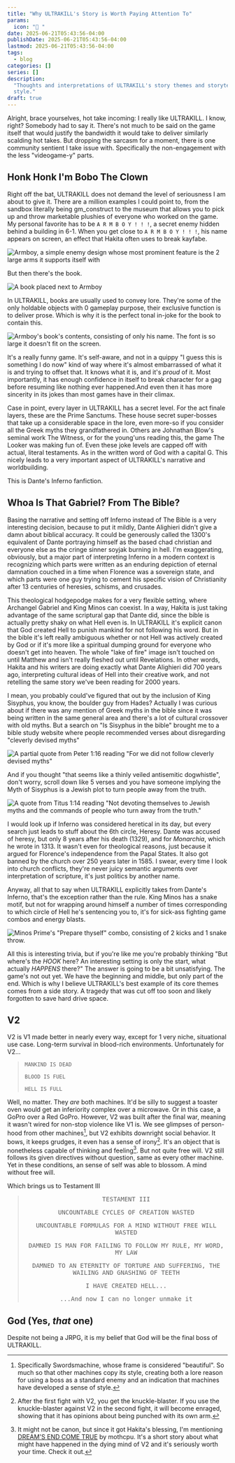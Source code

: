 ```yaml
---
title: "Why ULTRAKILL's Story is Worth Paying Attention To"
params:
  icon: "󰈈 "
date: 2025-06-21T05:43:56-04:00
publishDate: 2025-06-21T05:43:56-04:00
lastmod: 2025-06-21T05:43:56-04:00
tags:
  - blog
categories: []
series: []
description:
  "Thoughts and interpretations of ULTRAKILL's story themes and storytelling
  style."
draft: true
---
```


<!--markdownlint-disable MD025 MD033 MD013-->

Alright, brace yourselves, hot take incoming: I really like ULTRAKILL. I know,
right? Somebody had to say it. There's not much to be said on the game itself
that would justify the bandwidth it would take to deliver similarly scalding hot
takes. But dropping the sarcasm for a moment, there is one community sentient I
take issue with. Specifically the non-engagement with the less "videogame-y"
parts.

## Honk Honk I'm Bobo The Clown

Right off the bat, ULTRAKILL does not demand the level of seriousness I am about
to give it. There are a million examples I could point to, from the sandbox
literally being gm_construct to the museum that allows you to pick up and throw
marketable plushies of everyone who worked on the game. My personal favorite has
to be `A R M B O Y ! ! !`, a secret enemy hidden behind a building in 6-1. When
you get close to `A R M B O Y ! ! !`, his name appears on screen, an effect that
Hakita often uses to break kayfabe.

![Armboy, a simple enemy design whose most prominent feature is the 2 large arms it supports itself with](./images/20250329105421_1.jpg "A R M B O Y ! ! !")

But then there's the book.

![A book placed next to Armboy](./images/20250329105425_1.jpg "Is that Morse code or binary?")

In ULTRAKILL, books are usually used to convey lore. They're some of the only
holdable objects with 0 gameplay purpose, their exclusive function is to deliver
prose. Which is why it is the perfect tonal in-joke for the book to contain
this.

![Armboy's book's contents, consisting of only his name. The font is so large it doesn't fit on the screen.](./images/20250329105433_1.jpg "Ah. Neither.")

It's a really funny game. It's self-aware, and not in a quippy "I guess this is
something I do now" kind of way where it's almost embarrassed of what it is and
trying to offset that. It knows what it is, and it's _proud_ of it. Most
importantly, it has enough confidence in itself to break character for a gag
before resuming like nothing ever happened.And even then it has more sincerity
in its jokes than most games have in their climax.

Case in point, every layer in ULTRAKILL has a secret level. For the act finale
layers, these are the Prime Sanctums. These house secret super-bosses that take
up a considerable space in the lore, even more-so if you consider all the Greek
myths they grandfathered in. Others are Johnathan Blow's seminal work The
Witness, or for the young'uns reading this, the game The Looker was making fun
of. Even these joke levels are capped off with actual, literal testaments. As in
the written word of God with a capital G. This nicely leads to a very important
aspect of ULTRAKILL's narrative and worldbuilding.

This is Dante's Inferno fanfiction.

## Whoa Is That Gabriel? From The Bible?

Basing the narrative and setting off Inferno instead of The Bible is a very
interesting decision, because to put it mildly, Dante Alighieri didn't give a
damn about biblical accuracy. It could be generously called the 1300's
equivalent of Dante portraying himself as the based chad christian and everyone
else as the cringe sinner soyjak burning in hell. I'm exaggerating, obviously,
but a major part of interpreting Inferno in a modern context is recognizing
which parts were written as an enduring depiction of eternal damnation couched
in a time when Florence was a sovereign state, and which parts were one guy
trying to cement his specific vision of Christianity after 13 centuries of
heresies, schisms, and crusades.

This theological hodgepodge makes for a very flexible setting, where Archangel
Gabriel and King Minos can coexist. In a way, Hakita is just taking advantage of
the same scriptural gap that Dante did, since the bible is actually pretty shaky
on what Hell even is. In ULTRAKILL it's explicit canon that God created Hell to
punish mankind for not following his word. But in the bible it's left really
ambiguous whether or not Hell was actively created by God or if it's more like a
spiritual dumping ground for everyone who doesn't get into heaven. The whole
"lake of fire" image isn't touched on until Matthew and isn't really fleshed out
until Revelations. In other words, Hakita and his writers are doing exactly what
Dante Alighieri did 700 years ago, interpreting cultural ideas of Hell into
their creative work, and not retelling the same story we've been reading for
2000 years.

I mean, you probably could've figured that out by the inclusion of King
Sisyphus, you know, the boulder guy from Hades? Actually I was curious about if
there was any mention of Greek myths in the bible since it was being written in
the same general area and there's a lot of cultural crossover with old myths.
But a search on "Is Sisyphus in the bible" brought me to a bible study website
where people recommended verses about disregarding "cleverly devised myths"

![A partial quote from Peter 1:16 reading "For we did not follow cleverly devised myths"](./images/Clever_Myths.png)

And if you thought "that seems like a thinly veiled antisemitic dogwhistle",
don't worry, scroll down like 5 verses and you have someone implying the Myth of
Sisyphus is a Jewish plot to turn people away from the truth.

![A quote from Titus 1:14 reading "Not devoting themselves to Jewish myths and the commands of people who turn away from the truth."](./images/Jewish_Myths.png)

I would look up if Inferno was considered heretical in its day, but every search
just leads to stuff about the 6th circle, Heresy. Dante was accused of heresy,
but only 8 years after his death (1329), and for _Monarchia_, which he wrote
in 1313. It wasn't even for theological reasons, just because it argued for
Florence's independence from the Papal States. It also got banned by the church
over 250 years later in 1585. I swear, every time I look into church conflicts,
they're never juicy semantic arguments over interpretation of scripture, it's
just politics by another name.

Anyway, all that to say when ULTRAKILL explicitly takes from Dante's Inferno,
that's the exception rather than the rule. King Minos has a snake motif, but not
for wrapping around himself a number of times corresponding to which circle of
Hell he's sentencing you to, it's for sick-ass fighting game combos and energy
blasts.

![Minos Prime's "Prepare thyself" combo, consisting of 2 kicks and 1 snake throw. ](./images/MP_prepare.gif)

All this is interesting trivia, but if you're like me you're probably thinking
"But where's the _HOOK_ here? An interesting setting is only the start, what
actually _HAPPENS_ there?" The answer is going to be a bit unsatisfying. The
game's not out yet. We have the beginning and middle, but only part of the end.
Which is why I believe ULTRAKILL's best example of its core themes comes from a
side story. A tragedy that was cut off too soon and likely forgotten to save
hard drive space.

## V2

V2 is V1 made better in nearly every way, except for 1 very niche, situational
use case. Long-term survival in blood-rich environments. Unfortunately for V2...

<span style="color:red">

> `MANKIND IS DEAD`
>
> `BLOOD IS FUEL`
>
> `HELL IS FULL`

</span>

Well, no matter. They _are_ both machines. It'd be silly to suggest a toaster
oven would get an inferiority complex over a microwave. Or in this case, a GoPro
over a Red GoPro. However, V2 was built after the final war, meaning it wasn't
wired for non-stop violence like V1 is. We see glimpses of person-hood from
other machines[^1], but V2 exhibits downright social behavior. It bows, it keeps
grudges, it even has a sense of irony[^2]. It's an object that is nonetheless
capable of thinking and feeling[^3]. But not quite free will. V2 still follows
its given directives without question, same as every other machine. Yet in these
conditions, an sense of self was able to blossom. A mind without free will.

Which brings us to Testament III

<span style="font-family:monospace;text-align:center">

> TESTAMENT III
>
> UNCOUNTABLE CYCLES OF CREATION WASTED
>
> UNCOUNTABLE FORMULAS FOR A MIND WITHOUT FREE WILL WASTED
>
> DAMNED IS MAN FOR FAILING TO FOLLOW MY RULE, MY WORD, MY LAW
>
> DAMNED TO AN ETERNITY OF TORTURE AND SUFFERING, THE WAILING AND GNASHING OF
> TEETH
>
> I HAVE CREATED HELL...
>
> ...And now I can no longer unmake it

</span>

## God (Yes, _that_ one)

Despite not being a JRPG, it is my belief that God will be the final boss of
ULTRAKILL.

[^1]:
    Specifically Swordsmachine, whose frame is considered "beautiful". So much
    so that other machines copy its style, creating both a lore reason for using
    a boss as a standard enemy and an indication that machines have developed a
    sense of style.

[^2]:
    After the first fight with V2, you get the knuckle-blaster. If you use the
    knuckle-blaster against V2 in the second fight, it will become enraged,
    showing that it has opinions about being punched with its own arm.

[^3]:
    It might not be canon, but since it got Hakita's blessing, I'm mentioning
    [DREAM'S END COME TRUE](https://mothcpu.net/dect/story) by mothcpu. It's a
    short story about what might have happened in the dying mind of V2 and it's
    seriously worth your time. Check it out.
